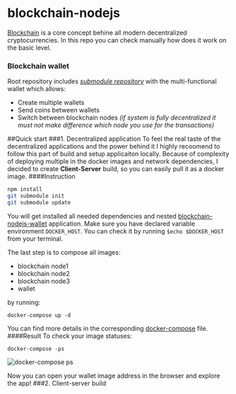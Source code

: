 # blockchain-nodejs

[Blockchain](https://en.wikipedia.org/wiki/Blockchain) is a core concept behine all modern decentralized cryptocurrencies. In this repo you can check manually how does it work on the basic level.
### Blockchain wallet
Root repository includes [*submodule repository*](https://github.com/kobvel/blockchain-nodejs-wallet "submodule") with the multi-functional wallet which allows:

* Create multiple wallets
* Send coins between wallets
* Switch between blockchain nodes
*(if system is fully decentralized it must not make difference which node you use for the transactions)*

##Quick start
###1. Decentralized application
To feel the real taste of the decentralized applications and the power behind it I highly recoomend to follow this part of build and setup applicaiton locally. Because of complexity of deploying multiple in the docker images and network dependencies, I decided to create **Client-Server** build, so you can easily pull it as a docker image.
####Instruction
```bash
npm install
git submodule init
git submodule update
```
You will get installed all needed dependencies and nested [blockchain-nodejs-wallet](https://github.com/kobvel/blockchain-nodejs-wallet) application.
Make sure you have declared variable environment `DOCKER_HOST`. You can check it by running `$echo $DOCKER_HOST` from your terminal.

The last step is to compose all images:
- blockchain node1
- blockchain node2
- blockchain node3
- wallet

by running:

```
docker-compose up -d
```
You can find more details in the corresponding [docker-compose](https://github.com/kobvel/blockchain-nodejs/blob/master/docker-compose.yml) file.
####Result
To check your image statuses:
```
docker-compose -ps
```

![docker-compose ps](https://image.ibb.co/gOfY4G/Screen_Shot_2018_01_24_at_20_38_45.png "docker-compose ps")

Now you can open your wallet image address in the browser and explore the app!
###2. Client-server build
